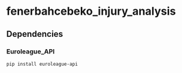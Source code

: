 # fenerbahcebeko_injury_analysis

## Dependencies

### Euroleague_API

```bash
pip install euroleague-api
```
